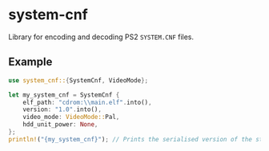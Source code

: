 # system-cnf

Library for encoding and decoding PS2 `SYSTEM.CNF` files.

## Example

```rust
use system_cnf::{SystemCnf, VideoMode};

let my_system_cnf = SystemCnf {
    elf_path: "cdrom:\\main.elf".into(),
    version: "1.0".into(),
    video_mode: VideoMode::Pal,
    hdd_unit_power: None,
};
println!("{my_system_cnf}"); // Prints the serialised version of the struct
```
